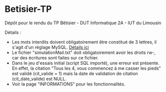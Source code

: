 # Betisier-TP
Dépôt pour le rendu du TP Bêtisier - DUT Informatique 2A - IUT du Limousin

Détails :
- Les mots interdits doivent obligatoirement être constitué de 3 lettres, il s'agit d'un réglage MySQL. [Détails ici](http://stackoverflow.com/a/17797003)
- Le fichier "simulationMail.txt" doit obligatoirement avoir les droits rw-, car des écritures sont faites sur ce fichier.
- Dans le jeu d'essais initial (script SQL importé), une erreur est présente. En effet, la citation "Tous les 4, vous commencez à me casser les pieds" est validé (cit_valide = 1) mais la date de validation de citation (cit_date_valide) est NULL.
- Voir la page "INFORMATIONS" pour les fonctionnalités.
